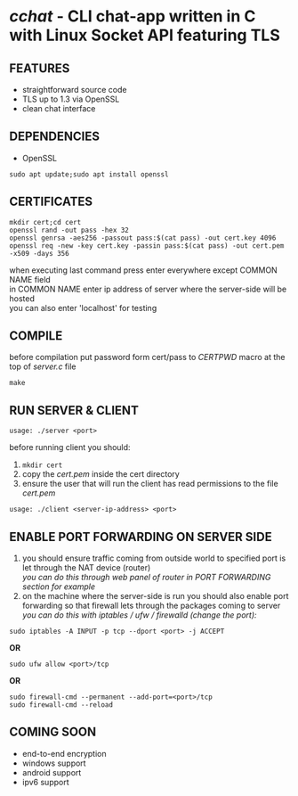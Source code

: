 # *cchat* - CLI chat-app written in C with Linux Socket API featuring TLS

## FEATURES

- straightforward source code
- TLS up to 1.3 via OpenSSL
- clean chat interface

## DEPENDENCIES

- OpenSSL

```
sudo apt update;sudo apt install openssl
```

## CERTIFICATES

```
mkdir cert;cd cert
openssl rand -out pass -hex 32
openssl genrsa -aes256 -passout pass:$(cat pass) -out cert.key 4096
openssl req -new -key cert.key -passin pass:$(cat pass) -out cert.pem -x509 -days 356
```

when executing last command press enter everywhere except COMMON NAME field<br>
in COMMON NAME enter ip address of server where the server-side will be hosted<br>
you can also enter 'localhost' for testing 

## COMPILE

before compilation put password form cert/pass to *CERTPWD* macro at the top of *server.c* file

```
make
```

## RUN SERVER & CLIENT

```
usage: ./server <port>
```

before running client you should:
1. ```mkdir cert```
2. copy the *cert.pem* inside the cert directory
3. ensure the user that will run the client has read permissions to the file *cert.pem*

```
usage: ./client <server-ip-address> <port>
```

## ENABLE PORT FORWARDING ON SERVER SIDE

1. you should ensure traffic coming from outside world to specified port is let through the NAT device (router)<br>
*you can do this through web panel of router in PORT FORWARDING section for example*
2. on the machine where the server-side is run you should also enable port forwarding so that firewall lets through the packages coming to server<br>
*you can do this with iptables / ufw / firewalld (change the port):*

```
sudo iptables -A INPUT -p tcp --dport <port> -j ACCEPT
```

**OR**

```
sudo ufw allow <port>/tcp
```

**OR**

```
sudo firewall-cmd --permanent --add-port=<port>/tcp
sudo firewall-cmd --reload
```

## COMING SOON

- end-to-end encryption
- windows support
- android support
- ipv6 support
